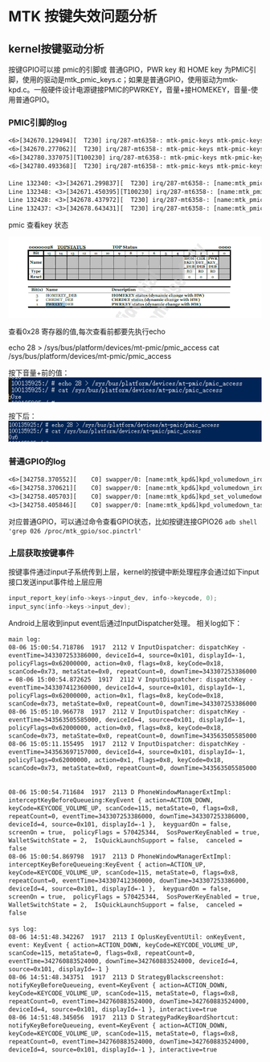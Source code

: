 # MTK 按键失效问题分析

## kernel按键驱动分析

按键GPIO可以接 pmic的引脚或 普通GPIO，PWR key 和 HOME key 为PMIC引脚，使用的驱动是mtk_pmic_keys.c；如果是普通GPIO，使用驱动为mtk-kpd.c。一般硬件设计电源键接PMIC的PWRKEY，音量+接HOMEKEY，音量-使用普通GPIO。

### PMIC引脚的log

```txt
<6>[342670.129494][  T230] irq/287-mt6358-: mtk-pmic-keys mtk-pmic-keys: [name:mtk_pmic_keys&](pressed) key =116 using PMIC
<6>[342670.277062][  T230] irq/287-mt6358-: mtk-pmic-keys mtk-pmic-keys: [name:mtk_pmic_keys&]release key =116 using PMIC
<6>[342780.337075][T100230] irq/287-mt6358-: mtk-pmic-keys mtk-pmic-keys: [name:mtk_pmic_keys&](pressed) key =116 using PMIC
<6>[342780.493368][  T230] irq/287-mt6358-: mtk-pmic-keys mtk-pmic-keys: [name:mtk_pmic_keys&]release key =116 using PMIC

Line 132340: <3>[342671.299837][  T230] irq/287-mt6358-: [name:mtk_pmic_keys&]pmic volup key triggered, pressed is 1
Line 132348: <3>[342671.450395][T100230] irq/287-mt6358-: [name:mtk_pmic_keys&]pmic volup key triggered, pressed is 0
Line 132428: <3>[342678.437972][  T230] irq/287-mt6358-: [name:mtk_pmic_keys&]pmic volup key triggered, pressed is 1
Line 132437: <3>[342678.643431][  T230] irq/287-mt6358-: [name:mtk_pmic_keys&]pmic volup key triggered, pressed is 0
```

pmic 查看key 状态

![1](../../tmpimage/按键失效问题分析2024-08-07-15-44-29.png)

查看0x28 寄存器的值,每次查看前都要先执行echo

echo 28 > /sys/bus/platform/devices/mt-pmic/pmic_access
cat /sys/bus/platform/devices/mt-pmic/pmic_access

按下音量+前的值：
![2](../../tmpimage/按键失效问题分析2024-08-07-15-46-04.png)

按下后：
![3](../../tmpimage/按键失效问题分析2024-08-07-15-47-41.png)

### 普通GPIO的log

```txt
<6>[342758.370552][    C0] swapper/0: [name:mtk_kpd&]kpd_volumedown_irq_handler:Enter!!
<6>[342758.370621][    C0] swapper/0: [name:mtk_kpd&]kpd_volumedown_irq_handler:vol_down_irq!!
<3>[342758.405703][    C0] swapper/0: [name:mtk_kpd&]kpd_set_volumedown_irq_type irq_type:1, val:0
<3>[342758.405846][    C0] swapper/0: [name:mtk_kpd&]kpd_volumedown_task_process vol_down val:0, last val:1
```

对应普通GPIO，可以通过命令查看GPIO状态，比如按键连接GPIO26
`adb shell 'grep 026 /proc/mtk_gpio/soc.pinctrl'`

### 上层获取按键事件

按键事件通过input子系统传到上层，kernel的按键中断处理程序会通过如下input接口发送input事件给上层应用

```C
input_report_key(info->keys->input_dev, info->keycode, 0);
input_sync(info->keys->input_dev);
```

Android上层收到input event后通过InputDispatcher处理。
相关log如下：

```log
main log:
08-06 15:00:54.718786  1917  2112 V InputDispatcher: dispatchKey - eventTime=343307253386000, deviceId=4, source=0x101, displayId=-1, policyFlags=0x62000000, action=0x0, flags=0x8, keyCode=0x18, scanCode=0x73, metaState=0x0, repeatCount=0, downTime=343307253386000
= 08-06 15:00:54.872625  1917  2112 V InputDispatcher: dispatchKey - eventTime=343307412360000, deviceId=4, source=0x101, displayId=-1, policyFlags=0x62000000, action=0x1, flags=0x8, keyCode=0x18, scanCode=0x73, metaState=0x0, repeatCount=0, downTime=343307253386000
08-06 15:05:10.966778  1917  2112 V InputDispatcher: dispatchKey - eventTime=343563505585000, deviceId=4, source=0x101, displayId=-1, policyFlags=0x62000000, action=0x0, flags=0x8, keyCode=0x18, scanCode=0x73, metaState=0x0, repeatCount=0, downTime=343563505585000
08-06 15:05:11.155495  1917  2112 V InputDispatcher: dispatchKey - eventTime=343563697157000, deviceId=4, source=0x101, displayId=-1, policyFlags=0x62000000, action=0x1, flags=0x8, keyCode=0x18, scanCode=0x73, metaState=0x0, repeatCount=0, downTime=343563505585000


08-06 15:00:54.711684  1917  2113 D PhoneWindowManagerExtImpl: interceptKeyBeforeQueueing:KeyEvent { action=ACTION_DOWN, keyCode=KEYCODE_VOLUME_UP, scanCode=115, metaState=0, flags=0x8, repeatCount=0, eventTime=343307253386000, downTime=343307253386000, deviceId=4, source=0x101, displayId=-1 },  keyguardOn = false,  screenOn = true,  policyFlags = 570425344,  SosPowerKeyEnabled = true,  WalletSwitchState = 2,  IsQuickLaunchSupport = false,  canceled = false
08-06 15:00:54.869798  1917  2113 D PhoneWindowManagerExtImpl: interceptKeyBeforeQueueing:KeyEvent { action=ACTION_UP, keyCode=KEYCODE_VOLUME_UP, scanCode=115, metaState=0, flags=0x8, repeatCount=0, eventTime=343307412360000, downTime=343307253386000, deviceId=4, source=0x101, displayId=-1 },  keyguardOn = false,  screenOn = true,  policyFlags = 570425344,  SosPowerKeyEnabled = true,  WalletSwitchState = 2,  IsQuickLaunchSupport = false,  canceled = false

sys log:
08-06 14:51:48.342267  1917  2113 I OplusKeyEventUtil: onKeyEvent, event: KeyEvent { action=ACTION_DOWN, keyCode=KEYCODE_VOLUME_UP, scanCode=115, metaState=0, flags=0x8, repeatCount=0, eventTime=342760883524000, downTime=342760883524000, deviceId=4, source=0x101, displayId=-1 }
08-06 14:51:48.343751  1917  2113 D StrategyBlackscreenshot: notifyKeyBeforeQueueing, event=KeyEvent { action=ACTION_DOWN, keyCode=KEYCODE_VOLUME_UP, scanCode=115, metaState=0, flags=0x8, repeatCount=0, eventTime=342760883524000, downTime=342760883524000, deviceId=4, source=0x101, displayId=-1 }, interactive=true
08-06 14:51:48.345056  1917  2113 D StrategyPadKeyBoardShortcut: notifyKeyBeforeQueueing, event=KeyEvent { action=ACTION_DOWN, keyCode=KEYCODE_VOLUME_UP, scanCode=115, metaState=0, flags=0x8, repeatCount=0, eventTime=342760883524000, downTime=342760883524000, deviceId=4, source=0x101, displayId=-1 }, interactive=true

```
